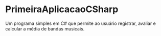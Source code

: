 # PrimeiraAplicacaoCSharp
Um programa simples em C# que permite ao usuário registrar, avaliar e calcular a média de bandas musicais. 
